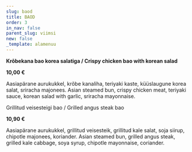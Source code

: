 ```yaml
---
slug: baod
title: BAOD
order: 3
in_nav: false
parent_slug: viimsi
new: false
_template: alamenuu
---
```


<span class="spicy"></span> **Krõbekana bao korea salatiga / Crispy chicken bao with korean salad**

**10,00 €**

<span class="koostis">Aasiapärane aurukukkel, krõbe kanaliha, teriyaki kaste, küüslaugune korea salat, sriracha majonees. Asian steamed bun, crispy chicken meat, teriyaki sauce, korean salad with garlic, sriracha mayonnaise.

<span class="spicy"></span> Grillitud veisesteigi bao / Grilled angus steak bao 

**10,90 €**

<span class="koostis">Aasiapärane aurukukkel, grillitud veisesteik, grillitud kale salat, soja siirup, chipotle majonees, koriander. Asian steamed bun, grilled angus steak, grilled kale cabbage, soya syrup, chipotle mayonnaise, coriander.

